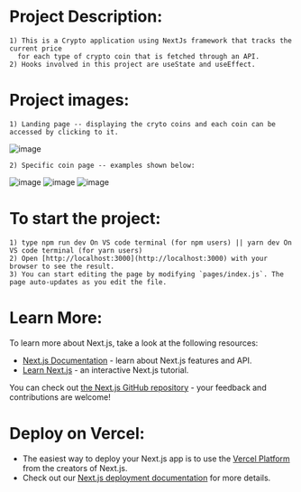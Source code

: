 #   Project Description:
    1) This is a Crypto application using NextJs framework that tracks the current price
      for each type of crypto coin that is fetched through an API.
    2) Hooks involved in this project are useState and useEffect.

#   Project images:
    1) Landing page -- displaying the cryto coins and each coin can be accessed by clicking to it.
![image](https://github.com/kevinandris/Crypto_app/assets/102328858/dea667d9-6234-4eec-a577-a354b532e4ef)

    2) Specific coin page -- examples shown below:
![image](https://github.com/kevinandris/Crypto_app/assets/102328858/07410f64-1c3f-4e97-8d4a-87b25490ce49)
![image](https://github.com/kevinandris/Crypto_app/assets/102328858/725be7f6-739c-43bc-bda4-fe03d94e9edd)
![image](https://github.com/kevinandris/Crypto_app/assets/102328858/f6688ed4-074f-4151-b848-cc74854b3482)

#   To start the project:
    1) type npm run dev On VS code terminal (for npm users) || yarn dev On VS code terminal (for yarn users)
    2) Open [http://localhost:3000](http://localhost:3000) with your browser to see the result.
    3) You can start editing the page by modifying `pages/index.js`. The page auto-updates as you edit the file.

# Learn More:

To learn more about Next.js, take a look at the following resources:

- [Next.js Documentation](https://nextjs.org/docs) - learn about Next.js features and API.
- [Learn Next.js](https://nextjs.org/learn) - an interactive Next.js tutorial.

You can check out [the Next.js GitHub repository](https://github.com/vercel/next.js/) - your feedback and contributions are welcome!

# Deploy on Vercel:
- The easiest way to deploy your Next.js app is to use the [Vercel Platform](https://vercel.com/new?utm_medium=default-template&filter=next.js&utm_source=create-next-app&utm_campaign=create-next-app-readme) from the creators of Next.js.
- Check out our [Next.js deployment documentation](https://nextjs.org/docs/deployment) for more details.
